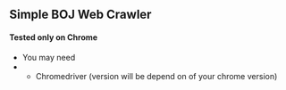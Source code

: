 ## Simple BOJ Web Crawler

#### Tested only on Chrome
+ You may need
+ + Chromedriver (version will be depend on of your chrome version)
